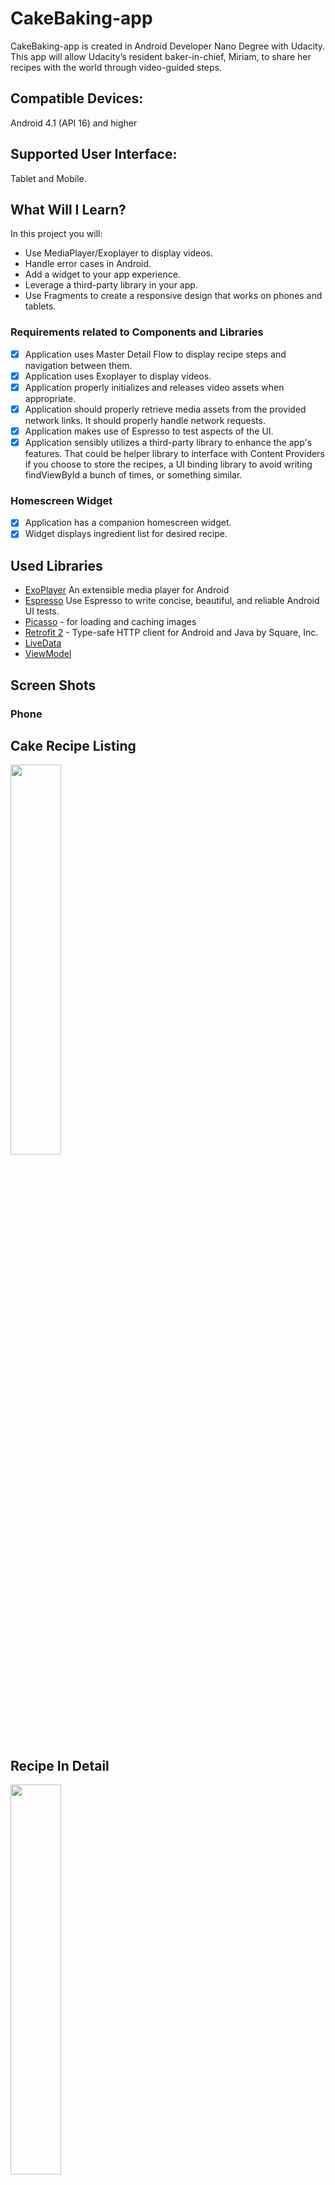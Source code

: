 # CakeBaking-app
CakeBaking-app is created in Android Developer Nano Degree with Udacity. This app will allow Udacity’s resident baker-in-chief, Miriam, to share her recipes with the world through video-guided steps.

## Compatible Devices: 
Android 4.1 (API 16) and higher

## Supported User Interface: 
Tablet and Mobile.

## What Will I Learn?
In this project you will:
*   Use MediaPlayer/Exoplayer to display videos.
*   Handle error cases in Android.
*   Add a widget to your app experience.
*   Leverage a third-party library in your app.
*   Use Fragments to create a responsive design that works on phones and tablets.

### Requirements related to Components and Libraries
- [x]   Application uses Master Detail Flow to display recipe steps and navigation between them.
- [x]   Application uses Exoplayer to display videos.
- [x]   Application properly initializes and releases video assets when appropriate.
- [x]   Application should properly retrieve media assets from the provided network links. It should properly handle network requests.
- [x]   Application makes use of Espresso to test aspects of the UI.
- [x]   Application sensibly utilizes a third-party library to enhance the app's features. That could be helper library to interface with Content Providers if you choose to store the recipes, a UI binding library to avoid writing findViewById a bunch of times, or something similar.

### Homescreen Widget
- [x] Application has a companion homescreen widget.
- [x] Widget displays ingredient list for desired recipe.

## Used Libraries
*   [ExoPlayer](https://github.com/google/ExoPlayer) An extensible media player for Android
*   [Espresso](https://developer.android.com/training/testing/espresso/) Use Espresso to write concise, beautiful,   and reliable Android UI tests.
*   [Picasso](https://github.com/square/picasso) - for loading and caching images 
*   [Retrofit 2](https://github.com/square/retrofit) - Type-safe HTTP client for Android and Java by Square, Inc. 
*   [LiveData](https://developer.android.com/topic/libraries/architecture/livedata)
*   [ViewModel](https://developer.android.com/topic/libraries/architecture/viewmodel)

## Screen Shots
### Phone
## Cake Recipe Listing
<img src="https://github.com/Suparna-here/CakeBaking-app/blob/master/ScreenShots/Phone/CakeRecipeListing.png" width="40%" />

## Recipe In Detail
<img src="https://github.com/Suparna-here/CakeBaking-app/blob/master/ScreenShots/Phone/RecipeInDetail.png" width="40%" />

## Video Instruction for Recipe
<img src="https://github.com/Suparna-here/CakeBaking-app/blob/master/ScreenShots/Phone/VideoInstruction.png" width="40%" />

### Tablet
## Cake Recipe Listing
<img src="https://github.com/Suparna-here/CakeBaking-app/blob/master/ScreenShots/Tablet/CakeRecipeListing.png" width="40%" />

## Recipe In Detail 
<img src="https://github.com/Suparna-here/CakeBaking-app/blob/master/ScreenShots/Tablet/RecipeInDetail.png" width="40%" />

## Detail Video Instruction for Recipe
<img src="https://github.com/Suparna-here/CakeBaking-app/blob/master/ScreenShots/Tablet/DetailVideoInstruction.png" width="40%" />


## Detail Video Instruction for Recipe in LandScape
<img src="https://github.com/Suparna-here/CakeBaking-app/blob/master/ScreenShots/Tablet/DetailVideoInstruction_Landscape.png" width="40%" />
